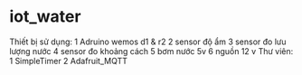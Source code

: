 # iot_water
Thiết bị sử dụng:
 1 Adruino wemos d1 & r2
 2 sensor độ ẩm 
 3 sensor đo lưu lượng nước
 4 sensor đo khoảng cách
 5 bơm nước 5v
 6 nguồn 12 v
Thư viên:
 1 SimpleTimer
 2 Adafruit_MQTT
 
